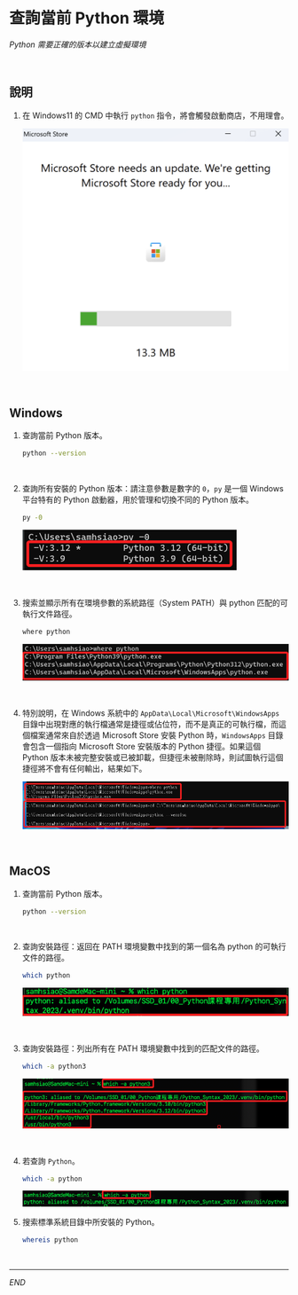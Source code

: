 # 查詢當前 Python 環境

_Python 需要正確的版本以建立虛擬環境_

<br>

## 說明

1. 在 Windows11 的 CMD 中執行 `python` 指令，將會觸發啟動商店，不用理會。

    ![](images/img_31.png)

<br>

## Windows

1. 查詢當前 Python 版本。

    ```bash
    python --version
    ```

<br>

2. 查詢所有安裝的 Python 版本：請注意參數是數字的 `0`，`py` 是一個 Windows 平台特有的 Python 啟動器，用於管理和切換不同的 Python 版本。

    ```bash
    py -0
    ```

    ![](images/img_03.png)

<br>

3. 搜索並顯示所有在環境參數的系統路徑（System PATH）與 python 匹配的可執行文件路徑。

    ```bash
    where python
    ```
    
    ![](images/img_02.png)

<br>

4. 特別說明，在 Windows 系統中的 `AppData\Local\Microsoft\WindowsApps` 目錄中出現對應的執行檔通常是捷徑或佔位符，而不是真正的可執行檔，而這個檔案通常來自於透過 Microsoft Store 安裝 Python 時，`WindowsApps` 目錄會包含一個指向 Microsoft Store 安裝版本的 Python 捷徑。如果這個 Python 版本未被完整安裝或已被卸載，但捷徑未被刪除時，則試圖執行這個捷徑將不會有任何輸出，結果如下。

    ![](images/img_40.png)

<br>

## MacOS

1. 查詢當前 Python 版本。

    ```bash
    python --version
    ```

<br>

2. 查詢安裝路徑：返回在 PATH 環境變數中找到的第一個名為 python 的可執行文件的路徑。

    ```bash
    which python
    ```

    ![](images/img_04.png)

<br>

3. 查詢安裝路徑：列出所有在 PATH 環境變數中找到的匹配文件的路徑。

    ```bash
    which -a python3
    ```

    ![](images/img_15.png)

<br>

4. 若查詢 `Python`。

    ```bash
    which -a python
    ```

    ![](images/img_16.png)

5. 搜索標準系統目錄中所安裝的 Python。

    ```bash
    whereis python
    ```

<br>


---

_END_



